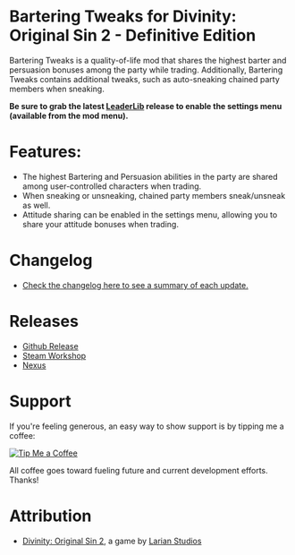 Bartering Tweaks for Divinity: Original Sin 2 - Definitive Edition
=======

Bartering Tweaks is a quality-of-life mod that shares the highest barter and persuasion bonuses among the party while trading.
Additionally, Bartering Tweaks contains additional tweaks, such as auto-sneaking chained party members when sneaking. 

**Be sure to grab the latest [LeaderLib](https://github.com/LaughingLeader-DOS2-Mods/LeaderLib/releases/tag/mod-releases) release to enable the settings menu (available from the mod menu).**

# Features:
* The highest Bartering and Persuasion abilities in the party are shared among user-controlled characters when trading.
* When sneaking or unsneaking, chained party members sneak/unsneak as well.
* Attitude sharing can be enabled in the settings menu, allowing you to share your attitude bonuses when trading.

# Changelog
* [Check the changelog here to see a summary of each update.](https://github.com/LaughingLeader-DOS2-Mods/BarteringTweaks/blob/master/CHANGELOG.md)

# Releases
* [Github Release](https://github.com/LaughingLeader-DOS2-Mods/BarteringTweaks/releases/)
* [Steam Workshop](https://steamcommunity.com/sharedfiles/filedetails/?id=1499450313)
* [Nexus](https://www.nexusmods.com/divinityoriginalsin2definitiveedition/mods/8)

# Support
If you're feeling generous, an easy way to show support is by tipping me a coffee:

[![Tip Me a Coffee](https://i.imgur.com/NkmwXff.png)](https://ko-fi.com/LaughingLeader)

All coffee goes toward fueling future and current development efforts. Thanks!

# Attribution
- [Divinity: Original Sin 2](http://store.steampowered.com/app/435150/Divinity_Original_Sin_2/), a game by [Larian Studios](http://larian.com/)

